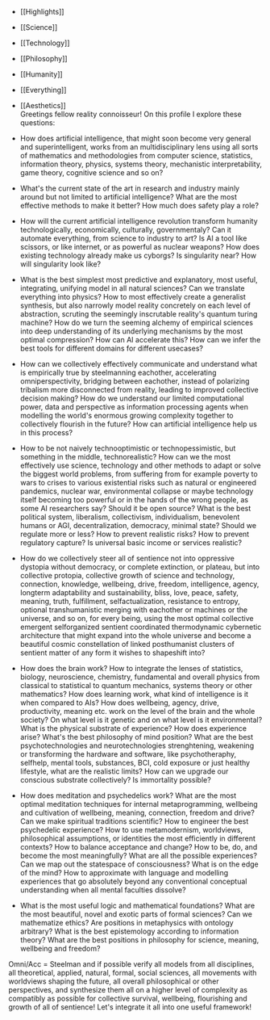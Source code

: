 - [[Highlights]]
- [[Science]]
- [[Technology]]
- [[Philosophy]] 
- [[Humanity]]
- [[Everything]]
- [[Aesthetics]]                                                                                                                                                                                                                    
Greetings fellow reality connoisseur! On this profile I explore these questions:

  

- How does artificial intelligence, that might soon become very general and superintelligent, works from an multidisciplinary lens using all sorts of mathematics and methodologies from computer science, statistics, information theory, physics, systems theory, mechanistic interpretability, game theory, cognitive science and so on?

  

- What's the current state of the art in research and industry mainly around but not limited to artificial intelligence? What are the most effective methods to make it better? How much does safety play a role?

  

- How will the current artificial intelligence revolution transform humanity technologically, economically, culturally, governmentaly? Can it automate everything, from science to industry to art? Is AI a tool like scissors, or like internet, or as powerful as nuclear weapons? How does existing technology already make us cyborgs? Is singularity near? How will singularity look like?

  

- What is the best simplest most predictive and explanatory, most useful, integrating, unifying model in all natural sciences? Can we translate everything into physics? How to most effectively create a generalist synthesis, but also narrowly model reality concretely on each level of abstraction, scruting the seemingly inscrutable reality's quantum turing machine? How do we turn the seeming alchemy of empirical sciences into deep understanding of its underlying mechanisms by the most optimal compression? How can AI accelerate this? How can we infer the best tools for different domains for different usecases?

  

- How can we collectively effectively communicate and understand what is empirically true by steelmanning eachother, accelerating omniperspectivity, bridging between eachother, instead of polarizing tribalism more disconnected from reality, leading to improved collective decision making? How do we understand our limited computational power, data and perspective as information processing agents when modelling the world's enormous growing complexity together to collectively flourish in the future? How can artificial intelligence help us in this process?

  

- How to be not naively technooptimistic or technopessimistic, but something in the middle, technorealistic? How can we the most effectively use science, technology and other methods to adapt or solve the biggest world problems, from suffering from for example poverty to wars to crises to various existential risks such as natural or engineered pandemics, nuclear war, environmental collapse or maybe technology itself becoming too powerful or in the hands of the wrong people, as some AI researchers say? Should it be open source? What is the best political system, liberalism, collectivism, individualism, benevolent humans or AGI, decentralization, democracy, minimal state? Should we regulate more or less? How to prevent realistic risks? How to prevent regulatory capture? Is universal basic income or services realistic?

  

- How do we collectively steer all of sentience not into oppressive dystopia without democracy, or complete extinction, or plateau, but into collective protopia, collective growth of science and technology, connection, knowledge, wellbeing, drive, freedom, intelligence, agency, longterm adaptability and sustainability, bliss, love, peace, safety, meaning, truth, fulfillment, selfactualization, resistance to entropy, optional transhumanistic merging with eachother or machines or the universe, and so on, for every being, using the most optimal collective emergent selforganized sentient coordinated thermodynamic cybernetic architecture that might expand into the whole universe and become a beautiful cosmic constellation of linked posthumanist clusters of sentient matter of any form it wishes to shapeshift into?

  

- How does the brain work? How to integrate the lenses of statistics, biology, neuroscience, chemistry, fundamental and overall physics from classical to statistical to quantum mechanics, systems theory or other mathematics? How does learning work, what kind of intelligence is it when compared to AIs? How does wellbeing, agency, drive, productivity, meaning etc. work on the level of the brain and the whole society? On what level is it genetic and on what level is it environmental? What is the physical substrate of experience? How does experience arise? What's the best philosophy of mind position? What are the best psychotechnologies and neurotechnologies strenghtening, weakening or transforming the hardware and software, like psychotheraphy, selfhelp, mental tools, substances, BCI, cold exposure or just healthy lifestyle, what are the realistic limits? How can we upgrade our conscious substrate collectively? Is immortality possible?

- How does meditation and psychedelics work? What are the most optimal meditation techniques for internal metaprogramming, wellbeing and cultivation of wellbeing, meaning, connection, freedom and drive? Can we make spiritual traditions scientific? How to engineer the best psychedelic experience? How to use metamodernism, worldviews, philosophical assumptions, or identities the most efficiently in different contexts? How to balance acceptance and change? How to be, do, and become the most meaningfully? What are all the possible experiences? Can we map out the statespace of consciousness? What is on the edge of the mind? How to approximate with language and modelling experiences that go absolutely beyond any conventional conceptual understanding when all mental faculties dissolve?

  

- What is the most useful logic and mathematical foundations? What are the most beautiful, novel and exotic parts of formal sciences? Can we mathematize ethics? Are positions in metaphysics with ontology arbitrary? What is the best epistemology according to information theory? What are the best positions in philosophy for science, meaning, wellbeing and freedom?

  

Omni/Acc = Steelman and if possible verify all models from all disciplines, all theoretical, applied, natural, formal, social sciences, all movements with worldviews shaping the future, all overall philosophical or other perspectives, and synthesize them all on a higher level of complexity as compatibly as possible for collective survival, wellbeing, flourishing and growth of all of sentience! Let's integrate it all into one useful framework!